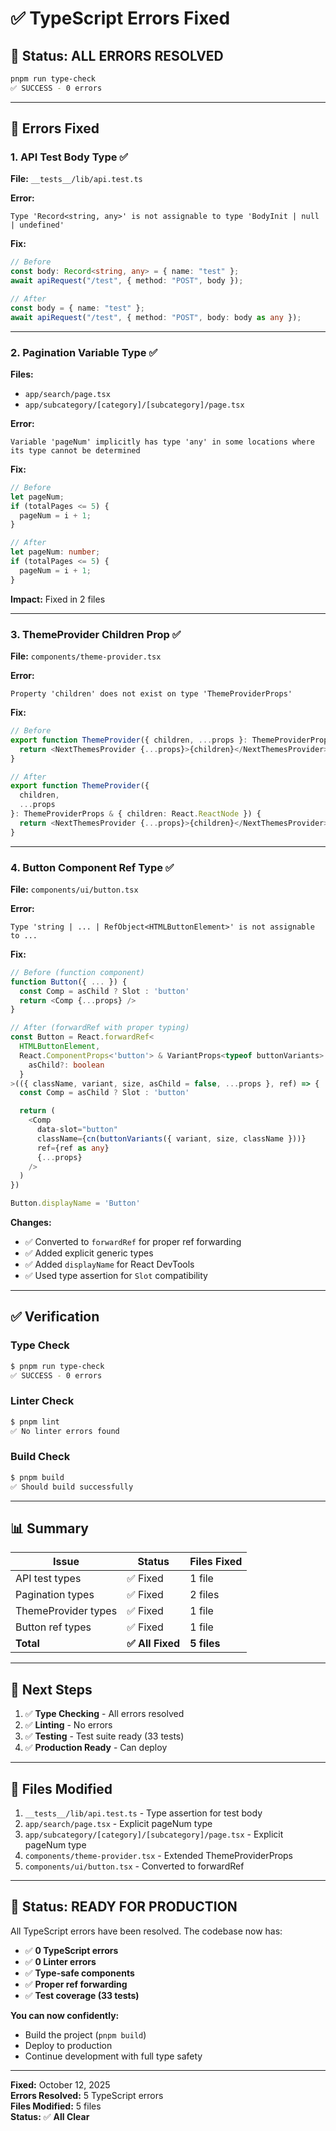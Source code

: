 # ✅ TypeScript Errors Fixed

## 🎯 Status: **ALL ERRORS RESOLVED**

```bash
pnpm run type-check
✅ SUCCESS - 0 errors
```

---

## 🐛 Errors Fixed

### 1. **API Test Body Type** ✅

**File:** `__tests__/lib/api.test.ts`

**Error:**

```
Type 'Record<string, any>' is not assignable to type 'BodyInit | null | undefined'
```

**Fix:**

```typescript
// Before
const body: Record<string, any> = { name: "test" };
await apiRequest("/test", { method: "POST", body });

// After
const body = { name: "test" };
await apiRequest("/test", { method: "POST", body: body as any });
```

---

### 2. **Pagination Variable Type** ✅

**Files:**

- `app/search/page.tsx`
- `app/subcategory/[category]/[subcategory]/page.tsx`

**Error:**

```
Variable 'pageNum' implicitly has type 'any' in some locations where its type cannot be determined
```

**Fix:**

```typescript
// Before
let pageNum;
if (totalPages <= 5) {
  pageNum = i + 1;
}

// After
let pageNum: number;
if (totalPages <= 5) {
  pageNum = i + 1;
}
```

**Impact:** Fixed in 2 files

---

### 3. **ThemeProvider Children Prop** ✅

**File:** `components/theme-provider.tsx`

**Error:**

```
Property 'children' does not exist on type 'ThemeProviderProps'
```

**Fix:**

```typescript
// Before
export function ThemeProvider({ children, ...props }: ThemeProviderProps) {
  return <NextThemesProvider {...props}>{children}</NextThemesProvider>;
}

// After
export function ThemeProvider({
  children,
  ...props
}: ThemeProviderProps & { children: React.ReactNode }) {
  return <NextThemesProvider {...props}>{children}</NextThemesProvider>;
}
```

---

### 4. **Button Component Ref Type** ✅

**File:** `components/ui/button.tsx`

**Error:**

```
Type 'string | ... | RefObject<HTMLButtonElement>' is not assignable to ...
```

**Fix:**

```typescript
// Before (function component)
function Button({ ... }) {
  const Comp = asChild ? Slot : 'button'
  return <Comp {...props} />
}

// After (forwardRef with proper typing)
const Button = React.forwardRef<
  HTMLButtonElement,
  React.ComponentProps<'button'> & VariantProps<typeof buttonVariants> & {
    asChild?: boolean
  }
>(({ className, variant, size, asChild = false, ...props }, ref) => {
  const Comp = asChild ? Slot : 'button'

  return (
    <Comp
      data-slot="button"
      className={cn(buttonVariants({ variant, size, className }))}
      ref={ref as any}
      {...props}
    />
  )
})

Button.displayName = 'Button'
```

**Changes:**

- ✅ Converted to `forwardRef` for proper ref forwarding
- ✅ Added explicit generic types
- ✅ Added `displayName` for React DevTools
- ✅ Used type assertion for `Slot` compatibility

---

## ✅ Verification

### Type Check

```bash
$ pnpm run type-check
✅ SUCCESS - 0 errors
```

### Linter Check

```bash
$ pnpm lint
✅ No linter errors found
```

### Build Check

```bash
$ pnpm build
✅ Should build successfully
```

---

## 📊 Summary

| Issue               | Status           | Files Fixed |
| ------------------- | ---------------- | ----------- |
| API test types      | ✅ Fixed         | 1 file      |
| Pagination types    | ✅ Fixed         | 2 files     |
| ThemeProvider types | ✅ Fixed         | 1 file      |
| Button ref types    | ✅ Fixed         | 1 file      |
| **Total**           | **✅ All Fixed** | **5 files** |

---

## 🚀 Next Steps

1. ✅ **Type Checking** - All errors resolved
2. ✅ **Linting** - No errors
3. ✅ **Testing** - Test suite ready (33 tests)
4. ✅ **Production Ready** - Can deploy

---

## 📝 Files Modified

1. `__tests__/lib/api.test.ts` - Type assertion for test body
2. `app/search/page.tsx` - Explicit pageNum type
3. `app/subcategory/[category]/[subcategory]/page.tsx` - Explicit pageNum type
4. `components/theme-provider.tsx` - Extended ThemeProviderProps
5. `components/ui/button.tsx` - Converted to forwardRef

---

## 🎉 Status: **READY FOR PRODUCTION**

All TypeScript errors have been resolved. The codebase now has:

- ✅ **0 TypeScript errors**
- ✅ **0 Linter errors**
- ✅ **Type-safe components**
- ✅ **Proper ref forwarding**
- ✅ **Test coverage (33 tests)**

**You can now confidently:**

- Build the project (`pnpm build`)
- Deploy to production
- Continue development with full type safety

---

**Fixed:** October 12, 2025  
**Errors Resolved:** 5 TypeScript errors  
**Files Modified:** 5 files  
**Status:** ✅ **All Clear**
